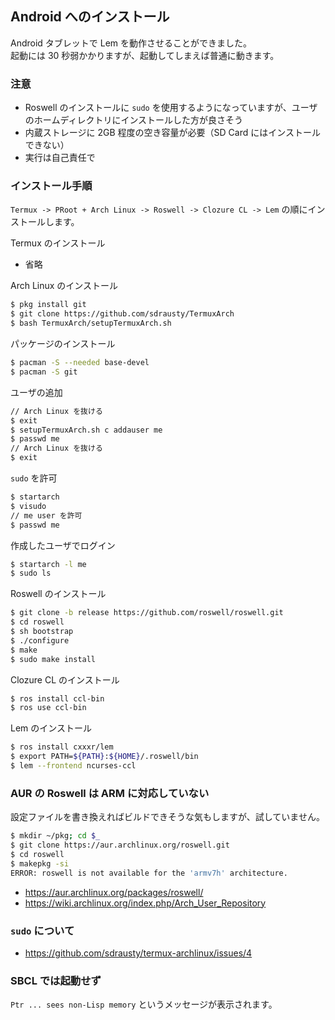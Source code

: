 ## Android へのインストール

Android タブレットで Lem を動作させることができました。  
起動には 30 秒弱かかりますが、起動してしまえば普通に動きます。

### 注意
- Roswell のインストールに `sudo` を使用するようになっていますが、ユーザのホームディレクトリにインストールした方が良さそう
- 内蔵ストレージに 2GB 程度の空き容量が必要（SD Card にはインストールできない）
- 実行は自己責任で

### インストール手順
`Termux -> PRoot + Arch Linux -> Roswell -> Clozure CL -> Lem` の順にインストールします。

Termux のインストール
- 省略

Arch Linux のインストール
````sh
$ pkg install git
$ git clone https://github.com/sdrausty/TermuxArch
$ bash TermuxArch/setupTermuxArch.sh
````

パッケージのインストール
````sh
$ pacman -S --needed base-devel
$ pacman -S git
````

ユーザの追加
````sh
// Arch Linux を抜ける
$ exit
$ setupTermuxArch.sh c addauser me
$ passwd me
// Arch Linux を抜ける
$ exit
````

`sudo` を許可
````sh
$ startarch
$ visudo
// me user を許可
$ passwd me
````

作成したユーザでログイン
````sh
$ startarch -l me
$ sudo ls
````

Roswell のインストール
````sh
$ git clone -b release https://github.com/roswell/roswell.git
$ cd roswell
$ sh bootstrap
$ ./configure
$ make
$ sudo make install
````

Clozure CL のインストール
````sh
$ ros install ccl-bin
$ ros use ccl-bin
````

Lem のインストール
````sh
$ ros install cxxxr/lem
$ export PATH=${PATH}:${HOME}/.roswell/bin
$ lem --frontend ncurses-ccl
````

### AUR の Roswell は ARM に対応していない
設定ファイルを書き換えればビルドできそうな気もしますが、試していません。

````sh
$ mkdir ~/pkg; cd $_
$ git clone https://aur.archlinux.org/roswell.git
$ cd roswell
$ makepkg -si
ERROR: roswell is not available for the 'armv7h' architecture.
````

- https://aur.archlinux.org/packages/roswell/
- https://wiki.archlinux.org/index.php/Arch_User_Repository

### `sudo` について
- https://github.com/sdrausty/termux-archlinux/issues/4

### SBCL では起動せず
`Ptr ... sees non-Lisp memory` というメッセージが表示されます。
